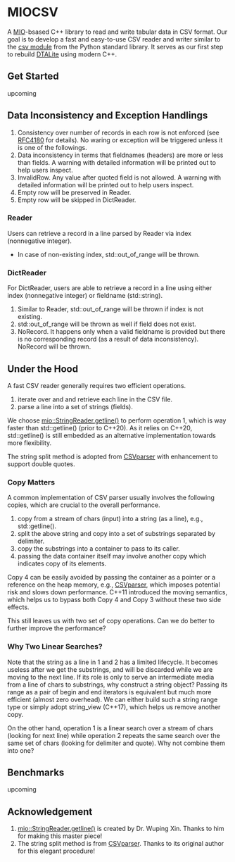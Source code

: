 # MIOCSV

A [MIO](https://github.com/wxinix/wxlib/tree/main/mio)-bsased C++ library to read and write tabular data in CSV format. Our goal is to develop a fast and easy-to-use CSV reader and writer similar to the [csv module](https://docs.python.org/3/library/csv.html#module-csv) from the Python standard library. It serves as our first step to rebuild [DTALite](https://github.com/asu-trans-ai-lab/DTALite) using modern C++.

## Get Started
upcoming
## Data Inconsistency and Exception Handlings
1. Consistency over number of records in each row is not enforced (see [RFC4180](https://www.rfc-editor.org/rfc/rfc4180.txt) for details). No waring or exception will be triggered unless it is one of the followings.
2. Data inconsistency in terms that fieldnames (headers) are more or less than fields. A warning with detailed information will be printed out to help users inspect.
3. InvalidRow. Any value after quoted field is not allowed. A warning with detailed information will be printed out to help users inspect.
4. Empty row will be preserved in Reader.
5. Empty row will be skipped in DictReader.

### Reader
Users can retrieve a record in a line parsed by Reader via index (nonnegative integer).
* In case of non-existing index, std::out_of_range will be thrown.

### DictReader
For DictReader, users are able to retrieve a record in a line using either index (nonnegative integer) or fieldname (std::string).
1. Similar to Reader, std::out_of_range will be thrown if index is not existing.
2. std::out_of_range will be thrown as well if field does not exist.
3. NoRecord. It happens only when a valid fieldname is provided but there is no corresponding record (as a result of data inconsistency). NoRecord will be thrown.

## Under the Hood

A fast CSV reader generally requires two efficient operations.
1. iterate over and and retrieve each line in the CSV file.
2. parse a line into a set of strings (fields).

We choose [mio::StringReader.getline()](https://github.com/wxinix/wxlib/blob/main/mio/include/mio/stringreader.hpp) to perform operation 1, which is way faster than std::getline() (prior to C++20). As it relies on C++20, std::getline() is still embedded as an alternative implementation towards more flexibility.

The string split method is adopted from [CSVparser](https://github.com/rsylvian/CSVparser) with enhancement to support double quotes.
### Copy Matters
A common implementation of CSV parser usually involves the following copies, which are crucial to the overall performance.

1. copy from a stream of chars (input) into a string (as a line), e.g., std::getline().
2. split the above string and copy into a set of substrings separated by delimiter.
3. copy the substrings into a container to pass to its caller.
4. passing the data container itself may involve another copy which indicates copy of its elements.

Copy 4 can be easily avoided by passing the container as a pointer or a reference on the heap memory, e.g., [CSVparser](https://github.com/rsylvian/CSVparser), which imposes potential risk and slows down performance. C++11 introduced the moving semantics, which helps us to bypass both Copy 4 and Copy 3 without these two side effects.

This still leaves us with two set of copy operations. Can we do better to further improve the performance?

### Why Two Linear Searches?

Note that the string as a line in 1 and 2 has a limited lifecycle. It becomes useless after we get the substrings, and will be discarded while we are moving to the next line. If its role is only to serve an intermediate media from a line of chars to substrings, why construct a string object? Passing its range as a pair of begin and end iterators is equivalent but much more efficient (almost zero overhead). We can either build such a string range type or simply adopt string_view (C++17), which helps us remove another copy.

On the other hand, operation 1 is a linear search over a stream of chars (looking for next line) while operation 2 repeats the same search over the same set of chars (looking for delimiter and quote). Why not combine them into one?

## Benchmarks
upcoming

## Acknowledgement
1. [mio::StringReader.getline()](https://github.com/wxinix/wxlib/blob/main/mio/include/mio/stringreader.hpp) is created by Dr. Wuping Xin. Thanks to him for making this master piece!
2. The string split method is from [CSVparser](https://github.com/rsylvian/CSVparser). Thanks to its original author for this elegant procedure!